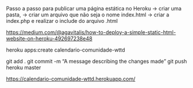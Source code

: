 Passo a passo para publicar uma página estática no Heroku 
-> criar uma pasta, 
-> criar um arquivo que não seja o nome index.html
-> criar a index.php e realizar o include do arquivo .html

https://medium.com/@agavitalis/how-to-deploy-a-simple-static-html-website-on-heroku-492697238e48

heroku apps:create calendario-comunidade-wttd

git add .
git commit -m “A message describing the changes made”
git push heroku master

https://calendario-comunidade-wttd.herokuapp.com/
